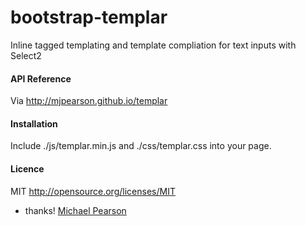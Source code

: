 bootstrap-templar
=================

Inline tagged templating and template compliation for text inputs with Select2

#### API Reference

Via http://mjpearson.github.io/templar

#### Installation

Include ./js/templar.min.js and ./css/templar.css into your page.  

#### Licence

MIT http://opensource.org/licenses/MIT


- thanks! [Michael Pearson](mailto:npm@m.bip.io)


